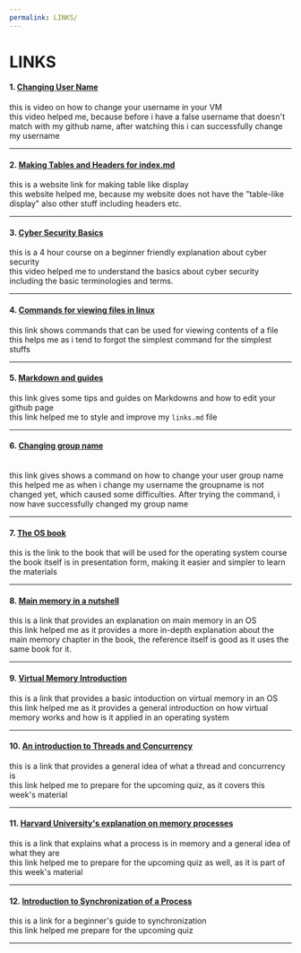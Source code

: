 ```yaml
---
permalink: LINKS/
---
```


# LINKS

#### 1. [Changing User Name](https://www.youtube.com/watch?v=ee2yz41L_3w)<br>
   this is video on how to change your username in your VM<br>
   this video helped me, because before i have a false username that doesn't match with my github name, after watching this i can successfully change my username
   <hr>
   
#### 2. [Making Tables and Headers for index.md](https://github.com/adam-p/markdown-here/wiki/Markdown-Cheatsheet)<br>
   this is a website link for making table like display<br>
   this website helped me, because my website does not have the "table-like display" also other stuff including headers etc.
   <hr>
   
#### 3. [Cyber Security Basics](https://youtu.be/U_P23SqJaDc)<br>
   this is a 4 hour course on a beginner friendly explanation about cyber security<br>
   this video helped me to understand the basics about cyber security including the basic terminologies and terms.
   <hr>
   
#### 4. [Commands for viewing files in linux](https://linuxhandbook.com/view-file-linux/)<br>
   this link shows commands that can be used for viewing contents of a file<br>
   this helps me as i tend to forgot the simplest command for the simplest stuffs
   <hr>
   
#### 5. [Markdown and guides](https://github.com/adam-p/markdown-here/wiki/Markdown-Cheatsheet)<br>
   this link gives some tips and guides on Markdowns and how to edit your github page<br>
   this link helped me to style and improve my `links.md` file
   <hr>
   
#### 6. [Changing group name](https://superuser.com/questions/404135/rename-users-group-name)
<br>
    this link gives shows a command on how to change your user group name<br>
    this helped me as when i change my username the groupname is not changed yet, which caused some difficulties. After trying the command, i now have successfully changed my group name
    <hr>
    
#### 7. [The OS book](https://www.os-book.com/OS10/slide-dir/)<br>
   this is the link to the book that will be used for the operating system course<br>
   the book itself is in presentation form, making it easier and simpler to learn the materials
   <hr>
   
#### 8. [Main memory in a nutshell](https://www.cs.uic.edu/~jbell/CourseNotes/OperatingSystems/8_MainMemory.html)<br>
   this is a link that provides an explanation on main memory in an OS<br>
   this link helped me as it provides a more in-depth explanation about the main memory chapter in the book, the reference itself is good as it uses the same book for it.
   <hr>
   
#### 9. [Virtual Memory Introduction](https://www.techtarget.com/searchstorage/definition/virtual-memory#:~:text=Virtual%20memory%20is%20a%20common,(RAM)%20to%20disk%20storage.)
   this is a link that provides a basic intoduction on virtual memory in an OS<br>
   this link helped me as it provides a general introduction on how virtual memory works and how is it applied in an operating system
   <hr>

#### 10. [An introduction to Threads and Concurrency](https://medium.com/@akhandmishra/operating-system-threads-and-concurrency-aec2036b90f8)
   this is a link that provides a general idea of what a thread and concurrency is<br>
   this link helped me to prepare for the upcoming quiz, as it covers this week's material
   <hr>

#### 11. [Harvard University's explanation on memory processes](https://bokcenter.harvard.edu/how-memory-works#:~:text=There%20are%20three%20main%20processes,Encoding.)
   this is a link that explains what a process is in memory and a general idea of what they are<br>
   this link helped me to prepare for the upcoming quiz as well, as it is part of this week's material
   <hr>

#### 12. [Introduction to Synchronization of a Process](https://www.geeksforgeeks.org/introduction-of-process-synchronization/)
   this is a link for a beginner's guide to synchronization<br>
   this link helped me prepare for the upcoming quiz
   <hr>
   
